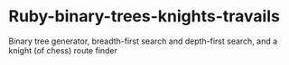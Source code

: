 # Ruby-binary-trees-knights-travails
Binary tree generator, breadth-first search and depth-first search, and a knight (of chess) route finder

